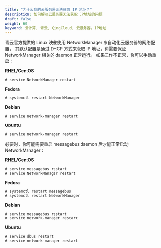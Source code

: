 ```yaml
---
title: "为什么我的云服务器无法获取 IP 地址？"
description: 如何解决云服务器无法获取 IP地址的问题
draft: false
weight: 60
keyword: 云计算, 青云, QingCloud, 云服务器，IP地址
---
```


青云官方提供的 Linux 映像使用 NetworkManager 来自动化云服务器的网络配置， 其默认配置是通过 DHCP 方式来获取 IP 地址，你需要保证 NetworkManager 相关的 daemon 正常运行。 如果工作不正常，你可以手动重启：

**RHEL/CentOS**

```
# service NetworkManager restart
```

**Fedora**

```
# systemctl restart NetworkManager
```

**Debian**

```
# service network-manager restart
```

**Ubuntu**

```
# service network-manager restart
```

必要时，你可能需要重启 messagebus daemon 后才能正常启动 NetworkManager：

**RHEL/CentOS**

```
# service messagebus restart
# service NetworkManager restart
```

**Fedora**

```
# systemctl restart messagebus
# systemctl restart NetworkManager
```

**Debian**

```
# service messagebus restart
# service network-manager restart
```

**Ubuntu**

```
# service dbus restart
# service network-manager restart
```
